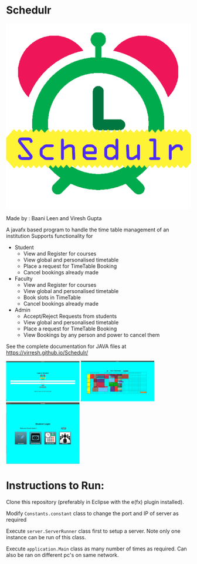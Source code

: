 # Schedulr
![Schedulr](Schedulr/src/application/Images/Schedulr.png?raw=true "Schedulr Program")

Made by :
Baani Leen and Viresh Gupta

A javafx based program to handle the time table management of an institution
Supports functionality for 
<ul>
<li>Student
  <ul>
    <li> View and Register for courses
    <li> View global and personalised timetable
    <li> Place a request for TimeTable Booking
    <li> Cancel bookings already made
  </ul>
<li>Faculty
  <ul>
    <li> View and Register for courses
    <li> View global and personalised timetable
    <li> Book slots in TimeTable
    <li> Cancel bookings already made
  </ul>
<li>Admin
  <ul>
    <li> Accept/Reject Requests from students
    <li> View global and personalised timetable
    <li> Place a request for TimeTable Booking
    <li> View Bookings by any person and power to cancel them
  </ul>
</ul>

See the complete documentation for JAVA files at https://virresh.github.io/Schedulr/

<img src="Schedulr/src/application/Images/ScreenshotA.png" width="200">

<img src="Schedulr/src/application/Images/ScreenshotB.png" width="200">

<img src="Schedulr/src/application/Images/ScreenshotC.png" width="200">


# Instructions to Run:
Clone this repository (preferably in Eclipse with the e(fx) plugin installed).

Modify ``` Constants.constant ``` class to change the port and IP of server as required

Execute ``` server.ServerRunner ``` class first to setup a server. Note only one instance can be run of this class.

Execute ``` application.Main ``` class as many number of times as required. Can also be ran on different pc's on same network.
